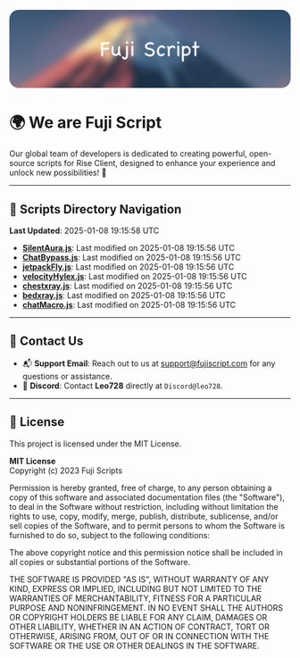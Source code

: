 ![Banner](.github/b.webp)

# 🌍 **We are Fuji Script**

Our global team of developers is dedicated to creating powerful, open-source scripts for Rise Client, designed to enhance your experience and unlock new possibilities! 🌟

---
<!-- SCRIPTS_NAVIGATION_START -->
## 📂 **Scripts Directory Navigation**

**Last Updated**: 2025-01-08 19:15:58 UTC

- **[SilentAura.js](scripts/SilentAura.js)**: Last modified on 2025-01-08 19:15:56 UTC
- **[ChatBypass.js](scripts/ChatBypass.js)**: Last modified on 2025-01-08 19:15:56 UTC
- **[jetpackFly.js](scripts/jetpackFly.js)**: Last modified on 2025-01-08 19:15:56 UTC
- **[velocityHylex.js](scripts/velocityHylex.js)**: Last modified on 2025-01-08 19:15:56 UTC
- **[chestxray.js](scripts/chestxray.js)**: Last modified on 2025-01-08 19:15:56 UTC
- **[bedxray.js](scripts/bedxray.js)**: Last modified on 2025-01-08 19:15:56 UTC
- **[chatMacro.js](scripts/chatMacro.js)**: Last modified on 2025-01-08 19:15:56 UTC

<!-- SCRIPTS_NAVIGATION_END -->

---

## 💬 **Contact Us**  
- 📬 **Support Email**: Reach out to us at [support@fujiscript.com](mailto:support@fujiscript.com) for any questions or assistance.  
- 💬 **Discord**: Contact **Leo728** directly at `Discord@leo728`.

---

## 📜 **License**

This project is licensed under the MIT License.  

**MIT License**  
Copyright (c) 2023 Fuji Scripts  

Permission is hereby granted, free of charge, to any person obtaining a copy of this software and associated documentation files (the "Software"), to deal in the Software without restriction, including without limitation the rights to use, copy, modify, merge, publish, distribute, sublicense, and/or sell copies of the Software, and to permit persons to whom the Software is furnished to do so, subject to the following conditions:  

The above copyright notice and this permission notice shall be included in all copies or substantial portions of the Software.  

THE SOFTWARE IS PROVIDED "AS IS", WITHOUT WARRANTY OF ANY KIND, EXPRESS OR IMPLIED, INCLUDING BUT NOT LIMITED TO THE WARRANTIES OF MERCHANTABILITY, FITNESS FOR A PARTICULAR PURPOSE AND NONINFRINGEMENT. IN NO EVENT SHALL THE AUTHORS OR COPYRIGHT HOLDERS BE LIABLE FOR ANY CLAIM, DAMAGES OR OTHER LIABILITY, WHETHER IN AN ACTION OF CONTRACT, TORT OR OTHERWISE, ARISING FROM, OUT OF OR IN CONNECTION WITH THE SOFTWARE OR THE USE OR OTHER DEALINGS IN THE SOFTWARE.  
